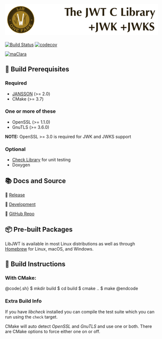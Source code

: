 ![LibJWT - The C JWT Library](images/LibJWT-800x152.png)
---

[![Build Status](https://app.travis-ci.com/benmcollins/libjwt.svg?branch=master)](https://app.travis-ci.com/github/benmcollins/libjwt)
[![codecov](https://codecov.io/gh/benmcollins/libjwt/graph/badge.svg?token=MhCaZ8cpwQ)](https://codecov.io/gh/benmcollins/libjwt)

[![maClara](https://img.shields.io/badge/Sponsored%20by-maClara%2C%20LLC-blue?style=plastic&logoColor=blue)](https://maclara-llc.com)

## :construction: Build Prerequisites

### Required

- [JANSSON](https://github.com/akheron/jansson) (>= 2.0)
- CMake (>= 3.7)

### One or more of these

- OpenSSL (>= 1.1.0)
- GnuTLS (>= 3.6.0)

**NOTE:** OpenSSL >= 3.0 is required for JWK and JWKS support

### Optional

- [Check Library](https://github.com/libcheck/check/issues) for unit testing
- Doxygen

## :books: Docs and Source

:link: [Release](https://libjwt.io/)

:link: [Development](https://libjwt.io/HEAD/)

:link: [GitHub Repo](https://github.com/benmcollins/libjwt)

## :package: Pre-built Packages

LibJWT is available in most Linux distributions as well as through
[Homebrew](https://formulae.brew.sh/formula/libjwt#default)
for Linux, macOS, and Windows.

## :hammer: Build Instructions

### With CMake:

@code{.sh}
$ mkdir build
$ cd build
$ cmake ..
$ make
@endcode

### Extra Build Info
If you have *libcheck* installed you can compile the test suite which you can
run using the ``check`` target.

CMake will auto detect *OpenSSL* and *GnuTLS* and use one or both. There are
CMake options to force either one on or off.
